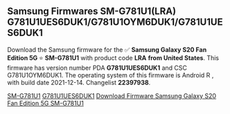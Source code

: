 <h2>Samsung Firmwares SM-G781U1(LRA) G781U1UES6DUK1/G781U1OYM6DUK1/G781U1UES6DUK1</h2>
Download the Samsung firmware for the ✅ <strong>Samsung Galaxy S20 Fan Edition 5G </strong> ⭐ <strong>SM-G781U1</strong> with product code <strong>LRA</strong> <strong> from United States</strong>. This firmware has version number PDA <strong>G781U1UES6DUK1</strong> and CSC G781U1OYM6DUK1. The operating system of this firmware is Android R , with build date 2021-12-14. Changelist <strong>22397938</strong>.


[SM-G781U1](https://samfirm.shop/samsung/model/SM-G781U1)
[G781U1UES6DUK1](https://samfirm.shop/samsung/pda/G781U1UES6DUK1)
[Download Firmware Samsung Galaxy S20 Fan Edition 5G SM-G781U1](https://samfirm.shop/samsung/firmware/482178)
